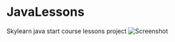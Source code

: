 # JavaLessons
Skylearn java start course lessons project
![Screenshot](C:\Users\Пользователь\Pictures\Screenshots.screen.jpg)
